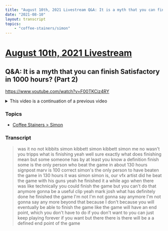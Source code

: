 ```yaml
---
title: "August 10th, 2021 Livestream Q&A: It is a myth that you can finish Satisfactory in 1000 hours? (Part 2)"
date: "2021-08-10"
layout: transcript
topics:
    - "coffee-stainers/simon"
---
```

# [August 10th, 2021 Livestream](../2021-08-10.md)
## Q&A: It is a myth that you can finish Satisfactory in 1000 hours? (Part 2)
https://www.youtube.com/watch?v=F00TKCiz4RY
<details>
<summary>This video is a continuation of a previous video</summary>

* [August 10th, 2021 Livestream Q&A: It is a myth that you can finish Satisfactory in 1000 hours? (Part 1)](./yt-3WrMpHoUWFM.md) [https://www.youtube.com/watch?v=3WrMpHoUWFM](https://www.youtube.com/watch?v=3WrMpHoUWFM)
</details>


### Topics
* [Coffee Stainers > Simon](../topics/coffee-stainers/simon.md)

### Transcript

> was it no not kibbits simon kibbett simon kibbett simon me no wasn't you tripps what is finishing yeah well sure exactly what does finishing mean but some someone has by at least you know a definition finish some is the only person who beat the game in about 130 hours signpost marv is 100 correct simon's the only person to have beaten the game in 130 hours it was simon simon is, our vfx artist did he beat the game with his guns yeah he finished it a while ago when there was like technically you could finish the game but you can't do that anymore gonna be a useful clip yeah mark josh what has definitely done he finished the game I'm not I'm not gonna say anymore I'm not gonna say any more beyond that because I don't because you will eventually be able to finish the game like the game will have an end point, which you don't have to do if you don't want to you can just keep playing forever if you want but there there is there will be a a defined end point of the game
